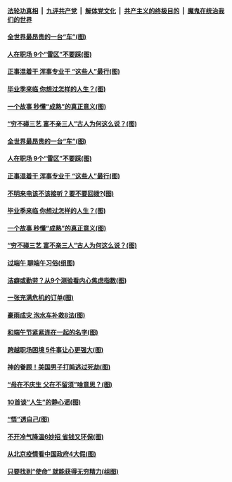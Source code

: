 ####  [法轮功真相](../../../../basic/blob/master/README.md?t=06262131) &nbsp;|&nbsp; [九评共产党](../../../../9ping.md/blob/master/README.md?t=06262131) &nbsp;|&nbsp; [解体党文化](../../../../jtdwh.md/blob/master/README.md?t=06262131)  &nbsp;|&nbsp; [共产主义的终极目的](../../../../gczydzjmd.md/blob/master/README.md?t=06262131) &nbsp;|&nbsp; [魔鬼在统治我们的世界](../../../../mgztzwmdsj.md/blob/master/README.md?t=06262131) 

#### [全世界最昂贵的一台“车”(图)](../pages/p8/937477.md?t=06262131) 

#### [人在职场 9个“雷区”不要踩(图)](../pages/p8/937766.md?t=06262131) 

#### [正事混着干 浑事专业干 “这些人”最行(图)](../pages/p8/937732.md?t=06262131) 

#### [毕业季来临 你想过怎样的人生？(图)](../pages/p8/937661.md?t=06262131) 

#### [一个故事 秒懂“成熟”的真正意义(图)](../pages/p8/936405.md?t=06262131) 

#### [“穷不碰三艺 富不亲三人”古人为何这么说？(图)](../pages/p8/937602.md?t=06262131) 

#### [全世界最昂贵的一台“车”(图)](../pages/p8/937477.md?t=06262131) 

#### [人在职场 9个“雷区”不要踩(图)](../pages/p8/937766.md?t=06262131) 

#### [正事混着干 浑事专业干 “这些人”最行(图)](../pages/p8/937732.md?t=06262131) 

#### [不明来电该不该接听？要不要回拨?(图)](../pages/p8/936929.md?t=06262131) 

#### [毕业季来临 你想过怎样的人生？(图)](../pages/p8/937661.md?t=06262131) 

#### [一个故事 秒懂“成熟”的真正意义(图)](../pages/p8/936405.md?t=06262131) 

#### [“穷不碰三艺 富不亲三人”古人为何这么说？(图)](../pages/p8/937602.md?t=06262131) 

#### [过端午 聊端午习俗(组图)](../pages/p8/937246.md?t=06262131) 

#### [洁癖或勤劳？从9个测验看内心焦虑指数(图)](../pages/p8/937558.md?t=06262131) 

#### [一张充满危机的订单(图)](../pages/p8/936981.md?t=06262131) 

#### [豪雨成灾 泡水车补救8法(图)](../pages/p8/937526.md?t=06262131) 

#### [和端午节紧紧连在一起的名字(图)](../pages/p8/937448.md?t=06262131) 

#### [跨越职场困境 5件事让心更强大(图)](../pages/p8/937375.md?t=06262131) 

#### [神的眷顾！美国男子打盹逃过死劫(图)](../pages/p8/936985.md?t=06262131) 

#### [“母在不庆生 父在不留须”啥意思？(图)](../pages/p8/937234.md?t=06262131) 

#### [10首谈“人生”的静心谣(图)](../pages/p8/936965.md?t=06262131) 

#### [“悟”透自己(图)](../pages/p8/936972.md?t=06262131) 

#### [不开冷气降温6妙招 省钱又环保(图)](../pages/p8/937329.md?t=06262131) 

#### [从北京疫情看中国政府4大假(图)](../pages/p8/937196.md?t=06262131) 

#### [只要找到“使命” 就能获得无穷精力(组图)](../pages/p8/937159.md?t=06262131) 

